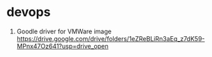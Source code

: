 # devops

1. Goodle driver for VMWare image 
https://drive.google.com/drive/folders/1eZReBLiRn3aEq_z7dK59-MPnx47Oz641?usp=drive_open

